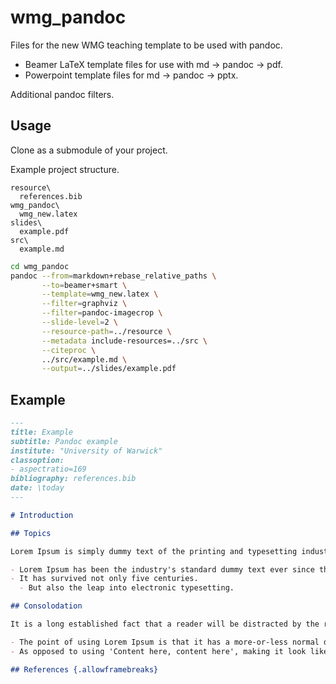 # wmg_pandoc

Files for the new WMG teaching template to be used with pandoc.

- Beamer LaTeX template files for use with md -> pandoc -> pdf.
- Powerpoint template files for md -> pandoc -> pptx.

Additional pandoc filters.

## Usage

Clone as a submodule of your project.

Example project structure.

``` ascii
resource\
  references.bib
wmg_pandoc\
  wmg_new.latex
slides\
  example.pdf
src\
  example.md
```

```bash
cd wmg_pandoc
pandoc --from=markdown+rebase_relative_paths \
       --to=beamer+smart \
       --template=wmg_new.latex \
       --filter=graphviz \
       --filter=pandoc-imagecrop \
       --slide-level=2 \
       --resource-path=../resource \
       --metadata include-resources=../src \
       --citeproc \
       ../src/example.md \
       --output=../slides/example.pdf
```

## Example

```md
---
title: Example
subtitle: Pandoc example
institute: "University of Warwick"
classoption:
- aspectratio=169
bibliography: references.bib
date: \today
---

# Introduction

## Topics

Lorem Ipsum is simply dummy text of the printing and typesetting industry. 

- Lorem Ipsum has been the industry's standard dummy text ever since the 1500s. 
- It has survived not only five centuries.
  - But also the leap into electronic typesetting.

## Consolodation

It is a long established fact that a reader will be distracted by the readable content of a page when looking at its layout. 

- The point of using Lorem Ipsum is that it has a more-or-less normal distribution of letters.
- As opposed to using 'Content here, content here', making it look like readable English. 

## References {.allowframebreaks}
```
